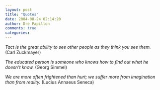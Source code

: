 ```yaml
---
layout: post
title: "Quotes"
date: 2004-08-24 02:14:20
author: Dre Papillon
comments: true
categories: 
---
```



*Tact is the great ability to see other people as they think you see them.*  (Carl Zuckmayer)

*The educated person is someone who knows how to find out what he doesn't know.*  (Georg Simmel)

*We are more often frightened than hurt; we suffer more from imagination than from reality.*  (Lucius Annaeus Seneca)